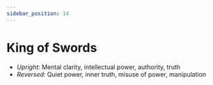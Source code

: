 ```yaml
---
sidebar_position: 14
---
```


# King of Swords

- *Upright:* Mental clarity, intellectual power, authority, truth
- *Reversed:* Quiet power, inner truth, misuse of power, manipulation